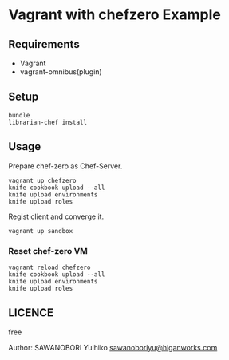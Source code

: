 # Vagrant with chefzero Example

## Requirements

- Vagrant
- vagrant-omnibus(plugin)


## Setup

```
bundle
librarian-chef install
```


## Usage

Prepare chef-zero as Chef-Server.

```
vagrant up chefzero
knife cookbook upload --all
knife upload environments
knife upload roles
```

Regist client and converge it.

```
vagrant up sandbox
```

### Reset chef-zero VM

```
vagrant reload chefzero
knife cookbook upload --all
knife upload environments
knife upload roles
```


## LICENCE

free

Author: SAWANOBORI Yuihiko <sawanoboriyu@higanworks.com>